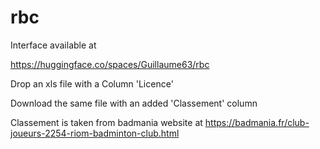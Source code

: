 # rbc


Interface available at

https://huggingface.co/spaces/Guillaume63/rbc

Drop an xls file with a Column 'Licence'

Download the same file with an added 'Classement' column


Classement is taken from badmania website at
https://badmania.fr/club-joueurs-2254-riom-badminton-club.html